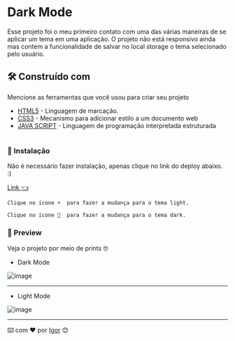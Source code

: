 # Dark Mode

Esse projeto foi o meu primeiro contato com uma das várias maneiras de se aplicar um tema em uma aplicação.
O projeto não está responsivo ainda mas contem a funcionalidade de salvar no local storage o tema selecionado pelo usuário.




## 🛠️ Construído com

Mencione as ferramentas que você usou para criar seu projeto

* [HTML5](https://html.com/) - Linguagem de marcação.
* [CSS3](https://www.w3.org/Style/CSS/Overview.en.html) - Mecanismo para adicionar estilo a um documento web
* [JAVA SCRIPT](https://www.javascript.com/) - Linguagem de programação interpretada estruturada
#

### 🔧 Instalação

Não é necessário fazer instalação, apenas clique no link do deploy abaixo. :)


[Link 👈 ](https://spontaneous-profiterole-f377cc.netlify.app/)


```
Clique no ícone ☀️  para fazer a mudança para o tema light.
```
```
Clique no ícone 🌙  para fazer a mudança para o tema dark.
```
### 👀 Preview
Veja o projeto por meio de prints 🤓
* Dark Mode

![image](https://user-images.githubusercontent.com/90478654/178127567-7ad42cf3-f9cf-4e8a-8a36-abd62cc63a39.png)

---

* Light Mode

![image](https://user-images.githubusercontent.com/90478654/178127575-26ea7e37-e55b-4f56-9f27-9e0266077cd8.png)



---
⌨️ com ❤️ por [Igor](https://gist.github.com/0dayig0r) 😊
